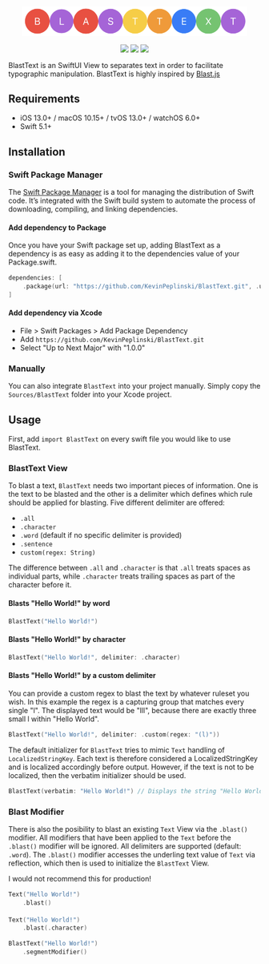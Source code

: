 <p align="center">
<img src="https://raw.githubusercontent.com/KevinPeplinski/BlastText/main/images/logo.png" alt="BlastText" title="BlastText" width="450"/>
</p>

<p align="center">
<a href="https://swift.org/package-manager/"><img src="https://img.shields.io/badge/SPM-supported-red"></a>
<a href="https://raw.githubusercontent.com/KevinPeplinski/BlastText/main/LICENSE"><img src="https://img.shields.io/badge/license-MIT-lightgrey"></a>
<img src="https://img.shields.io/badge/platform-ios%20%7C%C2%A0tvos%20%7C%20osx%20%7C%20watchos-lightgrey">
</p>

BlastText is an SwiftUI View to separates text in order to facilitate typographic manipulation. BlastText is highly inspired by <a href="https://github.com/julianshapiro/blast">Blast.js</a>

## Requirements

- iOS 13.0+ / macOS 10.15+ / tvOS 13.0+ / watchOS 6.0+
- Swift 5.1+

## Installation

### Swift Package Manager
The [Swift Package Manager](https://swift.org/package-manager/) is a tool for managing the distribution of Swift code. It’s integrated with the Swift build system to automate the process of downloading, compiling, and linking dependencies.

#### Add dependency to Package
Once you have your Swift package set up, adding BlastText as a dependency is as easy as adding it to the dependencies value of your Package.swift.

```swift
dependencies: [
    .package(url: "https://github.com/KevinPeplinski/BlastText.git", .upToNextMajor(from: "1.0.0"))
]
```
#### Add dependency via Xcode 
- File > Swift Packages > Add Package Dependency
- Add `https://github.com/KevinPeplinski/BlastText.git`
- Select "Up to Next Major" with "1.0.0"

### Manually 
You can also integrate `BlastText` into your project manually. Simply copy the `Sources/BlastText` folder into your Xcode project.  

## Usage

First, add `import BlastText` on every swift file you would like to use BlastText.

### BlastText View
To blast a text, `BlastText` needs two important pieces of information. One is the text to be blasted and the other is a delimiter which defines which rule should be applied for blasting. 
Five different delimiter are offered: 
- `.all`
- `.character`
- `.word` (default if no specific delimiter is provided)
- `.sentence`
- `custom(regex: String)` 

The difference between `.all` and `.character` is that `.all` treats spaces as individual parts, while `.character` treats trailing spaces as part of the character before it. 

#### Blasts "Hello World!" by word
```swift
BlastText("Hello World!")
```
#### Blasts "Hello World!" by character
```swift
BlastText("Hello World!", delimiter: .character)
```
#### Blasts "Hello World!" by a custom delimiter
You can provide a custom regex to blast the text by whatever ruleset you wish. In this example the regex is a capturing group that matches every single "l". The displayed text would be "lll", because there are exactly three small l within "Hello World". 
```swift
BlastText("Hello World!", delimiter: .custom(regex: "(l)"))
```
The default initializer for `BlastText` tries to mimic `Text` handling of `LocalizedStringKey`. Each text is therefore considered a LocalizedStringKey and is localized accordingly before output. However, if the text is not to be localized, then the verbatim initializer should be used. 
```swift
BlastText(verbatim: "Hello World!") // Displays the string "Hello World!" in any locale
```

### Blast Modifier
There is also the posibility to blast an existing `Text` View via the `.blast()` modifier. All modifiers that have been applied to the `Text` before the `.blast()`  modifier will be ignored. All delimiters are supported (default: `.word`). 
The `.blast()` modifier accesses the underling text value of `Text` via reflection, which then is used to initialize the `BlastText` View. 

I would not recommend this for production!
```swift
Text("Hello World!")
    .blast()
    
Text("Hello World!")
    .blast(.character)
```

```swift
BlastText("Hello World!")
    .segmentModifier()
```
